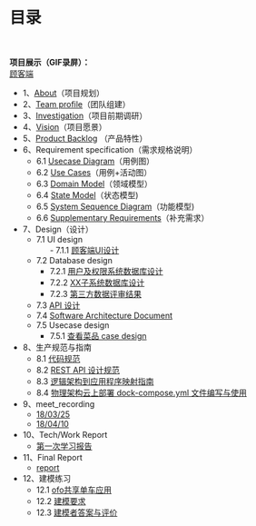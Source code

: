 # [](#TOC)目录

&nbsp;&nbsp; 

**项目展示（GIF录屏）：**  
[顾客端](https://github.com/gogogoSYSU/documents/blob/master/img/DoubleDuck_demo_web.gif) 
* 1、[About](https://github.com/gogogoSYSU/documents/blob/master/README.md)（项目规划）
* 2、[Team profile](https://github.com/gogogoSYSU/documents/blob/master/documents/team%20profile.md)（团队组建）
* 3、[Investigation](https://github.com/gogogoSYSU/documents/blob/master/documents/Investigation.md)（项目前期调研）
* 4、[Vision](https://github.com/gogogoSYSU/documents/blob/master/documents/Project%20Vision.md)（项目愿景）
* 5、[Product Backlog](https://github.com/gogogoSYSU/documents/blob/master/documents/Product%20Features.md) （产品特性）
* 6、Requirement specification（需求规格说明）
    - 6.1 [Usecase Diagram](https://github.com/gogogoSYSU/documents/tree/master/Requirement%20specification/Usercase%20Diagram)（用例图）
    - 6.2 [Use Cases](https://github.com/gogogoSYSU/documents/blob/master/Requirement%20specification/Use%20Cases/CustomerUsercaseText.md)（用例+活动图）
    - 6.3 [Domain Model](https://github.com/gogogoSYSU/documents/blob/master/Requirement%20specification/Domain%20Model/Costomer%20Domain%20Model.PNG)（领域模型）
    - 6.4 [State Model](https://github.com/gogogoSYSU/documents/blob/master/Requirement%20specification/State%20Model.PNG)（状态模型)  
    - 6.5 [System Sequence Diagram](https://github.com/gogogoSYSU/documents/blob/master/Requirement%20specification/System%20Sequence%20Diagram/SSD.md)（功能模型)
    - 6.6 [Supplementary Requirements](https://github.com/gogogoSYSU/documents/blob/master/Requirement%20specification/Supplementary%20Requirements/SupplementaryRequirements.md)（补充需求）  
* 7、Design（设计）
    - 7.1 UI design  
        - 7.1.1 [顾客端UI设计](https://github.com/gogogoSYSU/documents/tree/master/UI/UI2.0)
    - 7.2 Database design
        - 7.2.1 [用户及权限系统数据库设计](https://github.com/gogogoSYSU/documents/blob/master/Requirement%20specification/Database%20Design/User%20Authority%20Database.PNG)
        - 7.2.2 [XX子系统数据库设计](https://github.com/gogogoSYSU/documents/blob/master/Requirement%20specification/Database%20Design/database.jpg) 
        - 7.2.3 [第三方数据评审结果](https://github.com/gogogoSYSU/documents/blob/master/Requirement%20specification/Database%20Design/%E7%AC%AC%E4%B8%89%E6%96%B9%E6%95%B0%E6%8D%AE%E8%AF%84%E5%AE%A1%E7%BB%93%E6%9E%9C.md)
    - 7.3 [API 设计](https://github.com/gogogoSYSU/documents/blob/master/%E7%94%9F%E4%BA%A7%E8%A7%84%E8%8C%83%E4%B8%8E%E6%8C%87%E5%8D%97/RESTfulAPI%20%E8%AE%BE%E8%AE%A1%E8%A7%84%E8%8C%83.md)
    - 7.4 [Software Architecture Document](https://github.com/gogogoSYSU/documents/blob/master/Software%20Architecture%20Document/SoftwareArchitectureDocument.md)
    - 7.5 Usecase design
        - 7.5.1 [查看菜品 case design](https://github.com/gogogoSYSU/documents/blob/master/Requirement%20specification/usecase%20design/usecase_design.md)
* 8、生产规范与指南
    - 8.1 [代码规范](https://github.com/gogogoSYSU/documents/tree/master/%E7%94%9F%E4%BA%A7%E8%A7%84%E8%8C%83%E4%B8%8E%E6%8C%87%E5%8D%97)
    - 8.2 [REST API 设计规范](https://github.com/gogogoSYSU/documents/blob/master/生产规范与指南/RESTfulAPI%20设计规范.md)
    - 8.3 [逻辑架构到应用程序映射指南](https://github.com/gogogoSYSU/documents/blob/master/Requirement%20specification/映射.PNG)
    - 8.4 [物理架构云上部署 dock-compose.yml 文件编写与使用](https://github.com/gogogoSYSU/documents/blob/master/%E7%94%9F%E4%BA%A7%E8%A7%84%E8%8C%83%E4%B8%8E%E6%8C%87%E5%8D%97/docker-compose.yml)
* 9、meet_recording
    - [18/03/25](https://github.com/gogogoSYSU/documents/blob/master/meetings/2018_03_25/2018_03_25.md)
    - [18/04/10](https://github.com/gogogoSYSU/documents/blob/master/meetings/2018_04_10/2018_04_10.md)
* 10、Tech/Work Report  
    - [第一次学习报告](https://github.com/gogogoSYSU/documents/blob/master/Reports/%E7%AC%AC%E4%B8%80%E6%AC%A1report-%E9%93%BE%E6%8E%A5.md)
* 11、Final Report
    - [report](https://github.com/gogogoSYSU/documents/blob/master/Reports/FinalReport.md)
* 12、建模练习
    
    - 12.1 [ofo共享单车应用](https://github.com/gogogoSYSU/documents/blob/master/建模练习/ofo共享单车应用.pdf)
    
    - 12.2 [建模要求](https://github.com/gogogoSYSU/documents/blob/master/%E5%BB%BA%E6%A8%A1%E7%BB%83%E4%B9%A0/ofo%E5%85%B1%E4%BA%AB%E5%8D%95%E8%BD%A6%E5%BA%94%E7%94%A8.pdf)
    
    - 12.3 [建模者答案与评价](https://github.com/gogogoSYSU/documents/blob/master/建模练习/答案与评价.md)
